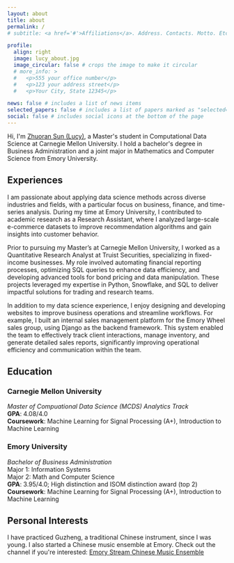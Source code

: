```yaml
---
layout: about
title: about
permalink: /
# subtitle: <a href='#'>Affiliations</a>. Address. Contacts. Motto. Etc.

profile:
  align: right
  image: lucy_about.jpg
  image_circular: false # crops the image to make it circular
  # more_info: >
  #   <p>555 your office number</p>
  #   <p>123 your address street</p>
  #   <p>Your City, State 12345</p>

news: false # includes a list of news items
selected_papers: false # includes a list of papers marked as "selected={true}"
social: false # includes social icons at the bottom of the page
---
```


<!-- Write your biography here. Tell the world about yourself. Link to your favorite [subreddit](http://reddit.com). You can put a picture in, too. The code is already in, just name your picture `prof_pic.jpg` and put it in the `img/` folder.

Put your address / P.O. box / other info right below your picture. You can also disable any of these elements by editing `profile` property of the YAML header of your `_pages/about.md`. Edit `_bibliography/papers.bib` and Jekyll will render your [publications page](/al-folio/publications/) automatically.

Link to your social media connections, too. This theme is set up to use [Font Awesome icons](https://fontawesome.com/) and [Academicons](https://jpswalsh.github.io/academicons/), like the ones below. Add your Facebook, Twitter, LinkedIn, Google Scholar, or just disable all of them. -->


Hi, I'm [Zhuoran Sun (Lucy)](https://www.linkedin.com/in/zhuoran-sun-37a345162), a Master's student in Computational Data Science at Carnegie Mellon University. I hold a bachelor's degree in Business Administration and a joint major in Mathematics and Computer Science from Emory University.

## Experiences

I am passionate about applying data science methods across diverse industries and fields, with a particular focus on business, finance, and time-series analysis. During my time at Emory University, I contributed to academic research as a Research Assistant, where I analyzed large-scale e-commerce datasets to improve recommendation algorithms and gain insights into customer behavior.

Prior to pursuing my Master’s at Carnegie Mellon University, I worked as a Quantitative Research Analyst at Truist Securities, specializing in fixed-income businesses. My role involved automating financial reporting processes, optimizing SQL queries to enhance data efficiency, and developing advanced tools for bond pricing and data manipulation. These projects leveraged my expertise in Python, Snowflake, and SQL to deliver impactful solutions for trading and research teams.

In addition to my data science experience, I enjoy designing and developing websites to improve business operations and streamline workflows. For example, I built an internal sales management platform for the Emory Wheel sales group, using Django as the backend framework. This system enabled the team to effectively track client interactions, manage inventory, and generate detailed sales reports, significantly improving operational efficiency and communication within the team.

## Education

### Carnegie Mellon University

_Master of Compuational Data Science (MCDS) Analytics Track_ \
**GPA**: 4.08/4.0\
**Coursework**: Machine Learning for Signal Processing (A+), Introduction to Machine Learning

### Emory University

_Bachelor of Business Administration_\
Major 1: Information Systems\
Major 2: Math and Computer Science\
**GPA**: 3.95/4.0; High distinction and ISOM distinction award (top 2)\
**Coursework**: Machine Learning for Signal Processing (A+), Introduction to Machine Learning

## Personal Interests

I have practiced Guzheng, a traditional Chinese instrument, since I was young. I also started a Chinese music ensemble at Emory. Check out the channel if you're interested: [Emory Stream Chinese Music Ensemble](https://www.youtube.com/@emorystreamchinesemusic871)
